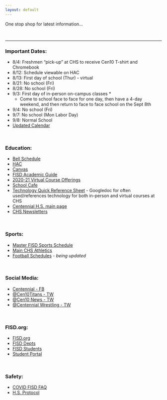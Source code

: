 ```yaml
---
layout: default
---
```



One stop shop for latest information...

<br>




* * *




### Important Dates:

* 8/4:  Freshmen “pick-up” at CHS to receive Cen10 T-shirt and Chromebook  
* 8/12:  Schedule viewable on HAC
* 8/13:  First day of school (Thur) - virtual
* 8/21:  No school (Fri)
* 8/28:  No school (Fri)
* 9/3:  First day of in-person on-campus classes * 
  * Come to school face to face for one day, then have a 4-day weekend, and then return to face to face school on the Sept 8th
* 9/4: No school (Fri)
* 9/7: No school (Mon Labor Day)
* 9/8: Normal School
* [Updated Calendar](files/updatedcalendar.pdf)


<br>





### Education:

*   [Bell Schedule](files/bell.txt)
*   [HAC](https://hac.friscoisd.org/HomeAccess/Account/LogOn?ReturnUrl=%2fhomeaccess%2f)
*   [Canvas](https://fisd.instructure.com/)
*   [FISD Academic Guide](https://github.com/tombresee/Cen10/raw/master/files/2020-21-academic-guide-and-course-catalog.pdf)
*   [2020-21 Virtual Course Offerings](https://www.friscoisd.org/departments/covid-19/virtual-instruction/2020-21-course-offerings)
*   [School Cafe](https://www.schoolcafe.com/)
*   [Technology Quick Reference Sheet](https://www.smore.com/app/reporting/out/euq6d?u=https%3A%2F%2Fdocs.google.com%2Fdocument%2Fd%2F1oAmbn5sJW-sdFqOaiFOAAMnNw8fGEU54N5GA4o6Ih-c%2Fedit%3Fusp%3Dsharing&t=https://docs.google.com/document/d/1oAmbn5sJW-sdFqOaiFOAAMnNw8fGEU54N5GA4o6Ih-c/edit?usp=sharing&w=w-5947685056&i=&l=l-5548263445) - Googledoc for often used/references technology for both in-person and virtual courses at CHS
*   [Centennial H.S. main page](http://schools.friscoisd.org/campus/high-school/centennial/home)
*   [CHS Newsletters](https://sites.google.com/friscoisd.org/chsnewsletter/home?authuser=0)




<br>



### Sports:

*  [Master FISD Sports Schedule](http://www.friscoisd.org/calendar/frisco-isd-athletics-calendar#allsports)
*  [Main CHS Athletics](https://www.gocentennialtitans.com/)
*  [Football Schedules](https://www.gocentennialtitans.com/sport/football/boys/) - *being updated*




<br>




### Social Media:

*   [Centennial - FB](https://www.facebook.com/Cen10titans/)
*   [@Cen10Titans - TW](https://twitter.com/cen10titans?lang=en)
*   [@Cen10 News - TW](https://twitter.com/Cen10News)
*   [@Centennial Wrestling - TW](https://twitter.com/cen10wrestling?lang=en)




<br>




### FISD.org:

*   [FISD.org](https://www.friscoisd.org/)
*   [FISD Depts](https://www.friscoisd.org/departments)
*   [FISD Students](https://www.friscoisd.org/students)
*   [Student Portal](https://portal.friscoisd.org/LoginPolicy.jsp)




<br>



### Safety:

*   [COVID FISD FAQ](https://www.friscoisd.org/departments/covid-19/coronavirus)
  * [H.S. Protocol](https://docs.google.com/document/d/e/2PACX-1vRJw0oRCNzjS5w4qpQjZe1MMVM0nLfJzXm31PkExwcamNHjeRDu32WDnS-iWeixE3irHBeBEOdlp-TY/pub)





<br><br><br><br><br>



